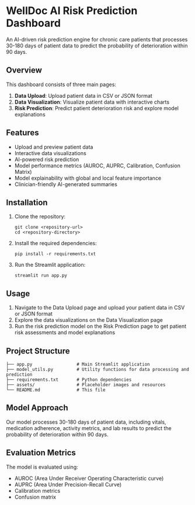 # WellDoc AI Risk Prediction Dashboard

An AI-driven risk prediction engine for chronic care patients that processes 30-180 days of patient data to predict the probability of deterioration within 90 days.

## Overview

This dashboard consists of three main pages:

1. **Data Upload**: Upload patient data in CSV or JSON format
2. **Data Visualization**: Visualize patient data with interactive charts
3. **Risk Prediction**: Predict patient deterioration risk and explore model explanations

## Features

- Upload and preview patient data
- Interactive data visualizations
- AI-powered risk prediction
- Model performance metrics (AUROC, AUPRC, Calibration, Confusion Matrix)
- Model explainability with global and local feature importance
- Clinician-friendly AI-generated summaries

## Installation

1. Clone the repository:
   ```
   git clone <repository-url>
   cd <repository-directory>
   ```

2. Install the required dependencies:
   ```
   pip install -r requirements.txt
   ```

3. Run the Streamlit application:
   ```
   streamlit run app.py
   ```

## Usage

1. Navigate to the Data Upload page and upload your patient data in CSV or JSON format
2. Explore the data visualizations on the Data Visualization page
3. Run the risk prediction model on the Risk Prediction page to get patient risk assessments and model explanations

## Project Structure

```
├── app.py                 # Main Streamlit application
├── model_utils.py         # Utility functions for data processing and prediction
├── requirements.txt       # Python dependencies
├── assets/                # Placeholder images and resources
└── README.md              # This file
```

## Model Approach

Our model processes 30-180 days of patient data, including vitals, medication adherence, activity metrics, and lab results to predict the probability of deterioration within 90 days.

## Evaluation Metrics

The model is evaluated using:
- AUROC (Area Under Receiver Operating Characteristic curve)
- AUPRC (Area Under Precision-Recall Curve)
- Calibration metrics
- Confusion matrix
